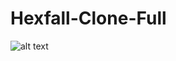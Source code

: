 # Hexfall-Clone-Full
![alt text](https://user-images.githubusercontent.com/72818433/134245451-05f99b02-aa19-48fb-bb60-2f185b5b1845.png
)

